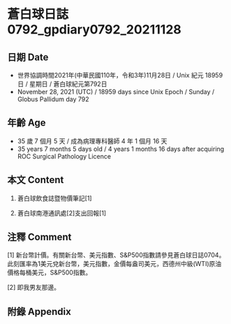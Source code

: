 [_metadata_:encoding]: - "utf-8"
[_metadata_:language]: - "zh-Hant-TW"
[_metadata_:fileformat]: - "markdown"
[_metadata_:MIME_type]: - "text/plain"
[_metadata_:markdown_version]: - "commonmark version 0.30"
[_metadata_:markdown_spec]: - "https://spec.commonmark.org/0.30/"

# 蒼白球日誌0792_gpdiary0792_20211128 #

## 日期 Date ##

* 世界協調時間2021年(中華民國110年，令和3年)11月28日 / Unix 紀元 18959 日 / 星期日 / 蒼白球紀元第792日
* November 28, 2021 (UTC) / 18959 days since Unix Epoch / Sunday / Globus Pallidum day 792

## 年齡 Age ##

* 35 歲 7 個月 5 天 / 成為病理專科醫師 4 年 1 個月 16 天
* 35 years 7 months 5 days old / 4 years 1 months 16 days after acquiring ROC Surgical Pathology Licence

## 本文 Content ##

1. 蒼白球飲食誌暨物價筆記[1]

    
2. 蒼白球南港通訊處[2]支出回報[1]

    

## 注釋 Comment ##

[1] 新台幣計價。有關新台幣、美元指數、S&P500指數請參見蒼白球日誌0704。此刻匯率為1美元兌新台幣，美元指數，金價每盎司美元，西德州中級(WTI)原油價格每桶美元，S&P500指數。


[2] 即我男友那邊。



## 附錄 Appendix ##

